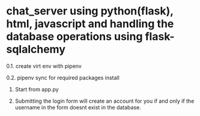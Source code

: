 # chat_server using python(flask), html, javascript and handling the database operations using flask-sqlalchemy


0.1. create virt env with pipenv

0.2. pipenv sync for required packages install


1. Start from app.py

2. Submitting the login form will create an account for you if and only if the username in the form doesnt exist in the database.
